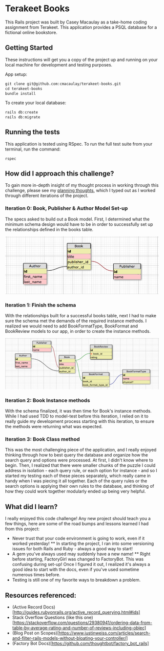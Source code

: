 # Terakeet Books

This Rails project was built by Casey Macaulay as a take-home coding assignment from Terakeet. This application provides a PSQL database for a fictional online bookstore.

## Getting Started

These instructions will get you a copy of the project up and running on your local machine for development and testing purposes.

App setup:
```
git clone git@github.com:cmacaulay/terakeet-books.git
cd terakeet-books
bundle install
```
To create your local database:
```
rails db:create
rails db:migrate
```

## Running the tests

This application is tested using RSpec. To run the full test suite from your terminal, run the command:

```
rspec
```
## How did I approach this challenge?

To gain more in-depth insight of my thought process in working through this challenge, please see my [planning thoughts](PLANNING_THOUGHTS.md), which I typed out as I worked through different iterations of the project.

### Iteration 0: Book, Publisher & Author Model Set-up

The specs asked to build out a Book model. First, I determined what the minimum schema design would have to be in order to successfully set up the relationships defined in the books table.

![alt text](./public/images/author-publisher-book-schema.png "Schema: Iteration 0")

### Iteration 1: Finish the schema

With the relationships built for a successful books table, next I had to make sure the schema met the demands of the required instance methods. I realized we would need to add BookFormatType, BookFormat and BookReview models to our app, in order to create the instance methods.

![alt text](./public/images/final-schema.png "Final Schema")

### Iteration 2: Book Instance methods

With the schema finalized, it was then time for Book's instance methods. While I had used TDD to model-test before this iteration, I relied on it to really guide my development process starting with this iteration, to ensure the methods were returning what was expected.

### Iteration 3: Book Class method

This was the most challenging piece of the application, and I really enjoyed thinking through how to best query the database and organize how the search query and options were processed. At first, I didn't know where to begin. Then, I realized that there were smaller chunks of the puzzle I could address in isolation - each query rule, or each option for instance - and so I started my testing each of these pieces separately, which really came in handy when I was piecing it all together. Each of the query rules or the search options is applying their own rules to the database, and thinking of how they could work together modularly ended up being very helpful.

## What did I learn?

I really enjoyed this code challenge! Any new project should teach you a few things, here are some of the road bumps and lessons learned I had from this project:
* Never trust that your code environment is going to work, even if it worked yesterday!
** In starting the project, I ran into some versioning issues for both Rails and Ruby - always a good way to start!
* A gem you've always used may suddenly have a new name!
** Right before starting, FactoryGirl was changed to FactoryBot. This was confusing during set-up! Once I figured it out, I realized it's always a good idea to start with the docs, even if you've used sometime numerous times before.
* Testing is still one of my favorite ways to breakdown a problem.

## Resources referenced:

* (Active Record Docs)[http://guides.rubyonrails.org/active_record_querying.html#ids]
* Stack Overflow Questions (like this one)[https://stackoverflow.com/questions/29380941/ordering-data-from-table-by-average-rating-and-number-of-reviews-including-objec]
* (Blog Post on Scopes)[https://www.justinweiss.com/articles/search-and-filter-rails-models-without-bloating-your-controller/]
* (Factory Bot Docs)[https://github.com/thoughtbot/factory_bot_rails]
